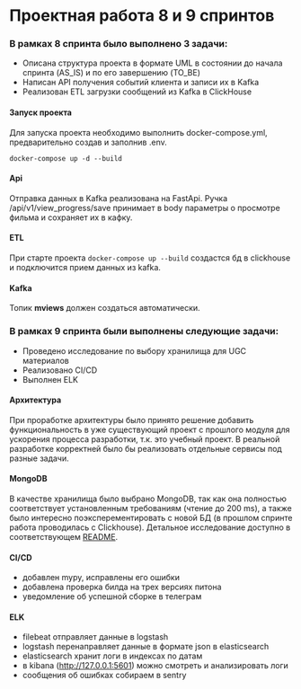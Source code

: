 # Проектная работа 8 и 9 спринтов

### В рамках 8 спринта было выполнено 3 задачи:
- Описана структура проекта в формате UML в состоянии до начала спринта (AS_IS) и по его завершению (TO_BE)
- Написан API получения событий клиента и записи их в Kafka
- Реализован ETL загрузки сообщений из Kafka в ClickHouse

#### Запуск проекта
Для запуска проекта необходимо выполнить docker-compose.yml, предварительно создав и заполнив .env.

```
docker-compose up -d --build
```

#### Api
Отправка данных в Kafka реализована на FastApi.
Ручка /api/v1/view_progress/save принимает в body параметры о просмотре фильма и сохраняет их в кафку.

#### ETL
При старте проекта `docker-compose up --build` создастся бд в clickhouse и подключится прием данных из kafka.

#### Kafka
Топик **mviews** должен создаться автоматически. 

### В рамках 9 спринта были выполнены следующие задачи:
- Проведено исследование по выбору хранилища для UGC материалов
- Реализовано CI/CD
- Выполнен ELK

#### Архитектура
При проработке архитектуры было принято решение добавить функциональность в уже существующий проект с прошлого модуля для ускорения процесса разработки, т.к. это учебный проект. В реальной разработке корректней было бы реализовать отдельные сервисы под разные задачи.

#### MongoDB
В качестве хранилища было выбрано MongoDB, так как она полностью соответствует установленным требованиям (чтение до 200 ms), а также было интересно поэксперементировать с новой БД (в прошлом спринте работа проводилась с Clickhouse). Детальное исследование доступно в соответствующем [README](https://github.com/mod-web/ugc_sprint_1/blob/main/mongo/README.md).

#### CI/CD
- добавлен mypy, исправлены его ошибки
- добавлена проверка билда на трех версиях питона
- уведомление об успешной сборке в телеграм

#### ELK
- filebeat отправляет данные в logstash
- logstash перенаправляет данные в формате json в elasticsearch
- elasticsearch хранит логи в индексах по датам
- в kibana (http://127.0.0.1:5601) можно смотреть и анализировать логи
- сообщения об ошибках собираем в sentry